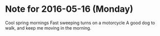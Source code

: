# Note for 2016-05-16 (Monday)

Cool spring mornings
Fast sweeping turns on a motorcycle 
A good dog to walk, and keep me moving in the morning.
